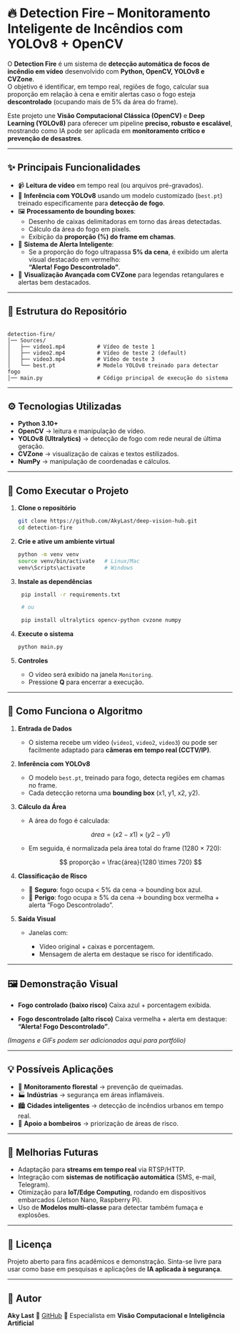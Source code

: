 # 🔥 Detection Fire – Monitoramento Inteligente de Incêndios com YOLOv8 + OpenCV  

O **Detection Fire** é um sistema de **detecção automática de focos de incêndio em vídeo** desenvolvido com **Python, OpenCV, YOLOv8 e CVZone**.  
O objetivo é identificar, em tempo real, regiões de fogo, calcular sua proporção em relação à cena e emitir alertas caso o fogo esteja **descontrolado** (ocupando mais de 5% da área do frame).  

Este projeto une **Visão Computacional Clássica (OpenCV)** e **Deep Learning (YOLOv8)** para oferecer um pipeline **preciso, robusto e escalável**, mostrando como IA pode ser aplicada em **monitoramento crítico e prevenção de desastres**.  

---

## ✨ Principais Funcionalidades
- 📹 **Leitura de vídeo** em tempo real (ou arquivos pré-gravados).  
- 🤖 **Inferência com YOLOv8** usando um modelo customizado (`best.pt`) treinado especificamente para **detecção de fogo**.  
- 🖼️ **Processamento de bounding boxes**:
  - Desenho de caixas delimitadoras em torno das áreas detectadas.  
  - Cálculo da área do fogo em pixels.  
  - Exibição da **proporção (%) do frame em chamas**.  
- 🚨 **Sistema de Alerta Inteligente**:
  - Se a proporção do fogo ultrapassa **5% da cena**, é exibido um alerta visual destacado em vermelho:  
    **“Alerta! Fogo Descontrolado”**.  
- 🎨 **Visualização Avançada com CVZone** para legendas retangulares e alertas bem destacados.

---

## 📂 Estrutura do Repositório
```

detection-fire/
│── Sources/
│   ├── video1.mp4          # Vídeo de teste 1
│   ├── video2.mp4          # Vídeo de teste 2 (default)
│   ├── video3.mp4          # Vídeo de teste 3
│   └── best.pt             # Modelo YOLOv8 treinado para detectar fogo
│── main.py                 # Código principal de execução do sistema

```

---

## ⚙️ Tecnologias Utilizadas
- **Python 3.10+**
- **OpenCV** → leitura e manipulação de vídeo.
- **YOLOv8 (Ultralytics)** → detecção de fogo com rede neural de última geração.
- **CVZone** → visualização de caixas e textos estilizados.
- **NumPy** → manipulação de coordenadas e cálculos.

---

## 🚀 Como Executar o Projeto

1. **Clone o repositório**
   ```bash
   git clone https://github.com/AkyLast/deep-vision-hub.git
   cd detection-fire
    ```

2. **Crie e ative um ambiente virtual**

   ```bash
   python -m venv venv
   source venv/bin/activate   # Linux/Mac
   venv\Scripts\activate      # Windows
    ```

3. **Instale as dependências**

   ```bash
    pip install -r requirements.txt

    # ou

    pip install ultralytics opencv-python cvzone numpy
   ```

4. **Execute o sistema**

   ```bash
   python main.py
   ```

5. **Controles**

   * O vídeo será exibido na janela `Monitoring`.
   * Pressione **Q** para encerrar a execução.

---

## 📖 Como Funciona o Algoritmo

1. **Entrada de Dados**

   * O sistema recebe um vídeo (`video1`, `video2`, `video3`) ou pode ser facilmente adaptado para **câmeras em tempo real (CCTV/IP)**.

2. **Inferência com YOLOv8**

   * O modelo `best.pt`, treinado para fogo, detecta regiões em chamas no frame.
   * Cada detecção retorna uma **bounding box** (x1, y1, x2, y2).

3. **Cálculo da Área**

   * A área do fogo é calculada:

     $$
     área = (x2 - x1) \times (y2 - y1)
     $$
   * Em seguida, é normalizada pela área total do frame (1280 × 720):

     $$
     proporção = \frac{área}{1280 \times 720}
     $$

4. **Classificação de Risco**

   * 🔵 **Seguro**: fogo ocupa < 5% da cena → bounding box azul.
   * 🔴 **Perigo**: fogo ocupa ≥ 5% da cena → bounding box vermelha + alerta “Fogo Descontrolado”.

5. **Saída Visual**

   * Janelas com:

     * Vídeo original + caixas e porcentagem.
     * Mensagem de alerta em destaque se risco for identificado.

---

## 🖼️ Demonstração Visual

* **Fogo controlado (baixo risco)**
  Caixa azul + porcentagem exibida.

* **Fogo descontrolado (alto risco)**
  Caixa vermelha + alerta em destaque:
  **“Alerta! Fogo Descontrolado”**.

*(Imagens e GIFs podem ser adicionados aqui para portfólio)*

---

## 💡 Possíveis Aplicações

* 🌲 **Monitoramento florestal** → prevenção de queimadas.
* 🏭 **Indústrias** → segurança em áreas inflamáveis.
* 🏙️ **Cidades inteligentes** → detecção de incêndios urbanos em tempo real.
* 🚒 **Apoio a bombeiros** → priorização de áreas de risco.

---

## 🔮 Melhorias Futuras

* Adaptação para **streams em tempo real** via RTSP/HTTP.
* Integração com **sistemas de notificação automática** (SMS, e-mail, Telegram).
* Otimização para **IoT/Edge Computing**, rodando em dispositivos embarcados (Jetson Nano, Raspberry Pi).
* Uso de **Modelos multi-classe** para detectar também fumaça e explosões.

---

## 📜 Licença

Projeto aberto para fins acadêmicos e demonstração.
Sinta-se livre para usar como base em pesquisas e aplicações de **IA aplicada à segurança**.

---

## 👤 Autor

**Aky Last**
🔗 [GitHub](https://github.com/AkyLast)
💼 Especialista em **Visão Computacional e Inteligência Artificial**

